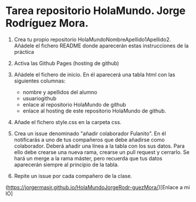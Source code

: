 # Tarea repositorio HolaMundo. Jorge Rodríguez Mora.

1. Crea tu propio repositorio HolaMundoNombreApellido1Apellido2. Añádele el fichero README donde aparecerán estas instrucciones de la práctica
2. Activa las Github Pages (hosting de github)
3. Añádele el fichero de inicio. En él aparecerá una tabla html con las siguientes columnas:

    - nombre y apellidos del alumno
    - usuariogithub
    - enlace al repositorio HolaMundo de github
    - enlace al hosting de este repositorio HolaMundo de github.

4. Añade el fichero style.css en la carpeta css. 
5. Crea un issue denominado "añadir colaborador Fulanito". En él notificarás a uno de tus compañeros que debe añadirse como colaborador. Deberá añadir una línea a la tabla con los sus datos. Para ello debe crearse una nueva rama, crearse un pull request y cerrarlo. Se hará un merge a la rama máster, pero recuerda que tus datos aparecerán  siempre al principio de la tabla.
6. Repite un issue por cada compañero de la clase.

(https://jorgermasir.github.io/HolaMundoJorgeRodr-guezMora/)[Enlace a mi IO]
